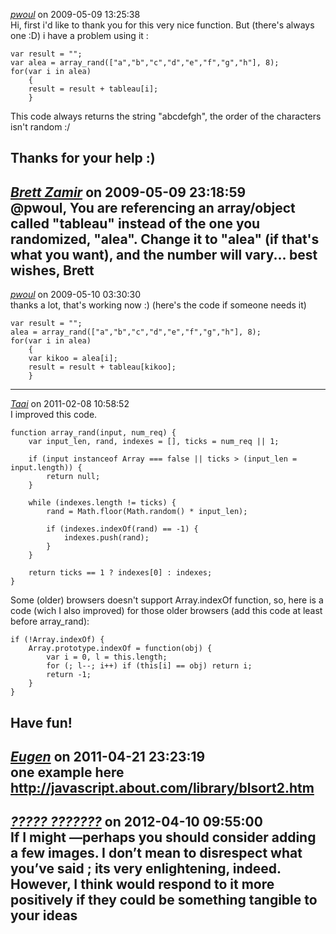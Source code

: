 *[pwoul]()* on 2009-05-09 13:25:38  
Hi, first i'd like to thank you for this very nice function.
But (there's always one :D) i have a problem using it :

```
var result = "";
var alea = array_rand(["a","b","c","d","e","f","g","h"], 8);
for(var i in alea)
	{
	result = result + tableau[i];
	}
```

This code always returns the string "abcdefgh", the order of the characters isn't random :/

Thanks for your help :)
---------------------------------------
*[Brett Zamir](http://bahai-library.com)* on 2009-05-09 23:18:59  
@pwoul, You are referencing an array/object called "tableau" instead of the one you randomized, "alea". Change it to "alea" (if that's what you want), and the number will vary... best wishes, Brett
---------------------------------------
*[pwoul]()* on 2009-05-10 03:30:30  
thanks a lot, that's working now :)
(here's the code if someone needs it)

```
var result = "";
alea = array_rand(["a","b","c","d","e","f","g","h"], 8);
for(var i in alea)
	{
	var kikoo = alea[i];
	result = result + tableau[kikoo];
	}
```
---------------------------------------
*[Taai]()* on 2011-02-08 10:58:52  
I improved this code.

```
function array_rand(input, num_req) {
	var input_len, rand, indexes = [], ticks = num_req || 1;
	
	if (input instanceof Array === false || ticks > (input_len = input.length)) {
		return null;
	}
		
	while (indexes.length != ticks) {
		rand = Math.floor(Math.random() * input_len);
		
		if (indexes.indexOf(rand) == -1) {
			indexes.push(rand);
		}
	}
	
	return ticks == 1 ? indexes[0] : indexes;
}
```


Some (older) browsers doesn't support Array.indexOf function, so, here is a code (wich I also improved) for those older browsers (add this code at least before array_rand):

```
if (!Array.indexOf) {
	Array.prototype.indexOf = function(obj) {
		var i = 0, l = this.length;
		for (; l--; i++) if (this[i] == obj) return i;
		return -1;
	}
}
```


Have fun!
---------------------------------------
*[Eugen](http://bi3.biz)* on 2011-04-21 23:23:19  
one example here http://javascript.about.com/library/blsort2.htm
---------------------------------------
*[????? ???????](http://an3m1.com/)* on 2012-04-10 09:55:00  
If I might —perhaps you should consider adding a few images. I don’t mean to disrespect what you’ve said ; its very enlightening, indeed. However, I think would respond to it more positively if they could be something tangible to your ideas 
---------------------------------------
